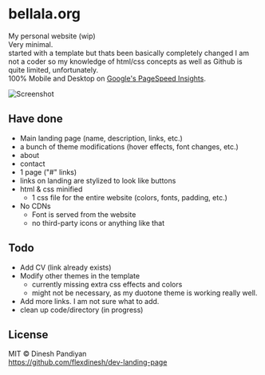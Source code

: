 # bellala.org
My personal website (wip)  
Very minimal.  
started with a template but thats been basically completely changed
I am not a coder so my knowledge of html/css concepts as well as Github is quite limited, unfortunately.  
100% Mobile and Desktop on [Google's PageSpeed Insights](https://developers.google.com/speed/pagespeed/insights/?url=http%3A%2F%2Fbellala.org).

![Screenshot](https://i.ibb.co/DpLt9cr/asdfjasdfasdfasfdsfaiol-hagkla.png)

## Have done 
- Main landing page (name, description, links, etc.)
- a bunch of theme modifications (hover effects, font changes, etc.)
- about
- contact
- 1 page ("#" links)
- links on landing are stylized to look like buttons
- html & css minified
  - 1 css file for the entire website (colors, fonts, padding, etc.)
- No CDNs
  - Font is served from the website
  - no third-party icons or anything like that

## Todo
- Add CV (link already exists)
- Modify other themes in the template
  - currently missing extra css effects and colors
  - might not be necessary, as my duotone theme is working really well.
- Add more links. I am not sure what to add.
- clean up code/directory (in progress)

## License

MIT © Dinesh Pandiyan  
https://github.com/flexdinesh/dev-landing-page
